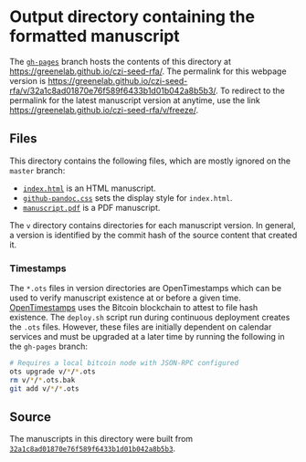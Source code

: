 # Output directory containing the formatted manuscript

The [`gh-pages`](https://github.com/greenelab/czi-seed-rfa/tree/gh-pages) branch hosts the contents of this directory at https://greenelab.github.io/czi-seed-rfa/.
The permalink for this webpage version is https://greenelab.github.io/czi-seed-rfa/v/32a1c8ad01870e76f589f6433b1d01b042a8b5b3/.
To redirect to the permalink for the latest manuscript version at anytime, use the link https://greenelab.github.io/czi-seed-rfa/v/freeze/.

## Files

This directory contains the following files, which are mostly ignored on the `master` branch:

+ [`index.html`](index.html) is an HTML manuscript.
+ [`github-pandoc.css`](github-pandoc.css) sets the display style for `index.html`.
+ [`manuscript.pdf`](manuscript.pdf) is a PDF manuscript.

The `v` directory contains directories for each manuscript version.
In general, a version is identified by the commit hash of the source content that created it.

### Timestamps

The `*.ots` files in version directories are OpenTimestamps which can be used to verify manuscript existence at or before a given time.
[OpenTimestamps](https://opentimestamps.org/) uses the Bitcoin blockchain to attest to file hash existence.
The `deploy.sh` script run during continuous deployment creates the `.ots` files.
However, these files are initially dependent on calendar services and must be upgraded at a later time by running the following in the `gh-pages` branch:

```sh
# Requires a local bitcoin node with JSON-RPC configured
ots upgrade v/*/*.ots
rm v/*/*.ots.bak
git add v/*/*.ots
```

## Source

The manuscripts in this directory were built from
[`32a1c8ad01870e76f589f6433b1d01b042a8b5b3`](https://github.com/greenelab/czi-seed-rfa/commit/32a1c8ad01870e76f589f6433b1d01b042a8b5b3).
